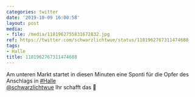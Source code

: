 ```yaml
---
categories: twitter
date: '2019-10-09 16:00:58'
layout: post
media:
- file: /media/1181962755831672832.jpg
ref: https://twitter.com/schwarzlichtwue/status/1181962767311474688
tags:
- Halle
title: 1181962767311474688
---
```

Am unteren Markt startet in diesen Minuten eine Sponti für die Opfer des Anschlags in [#Halle](/t/halle)   
[@schwarzlichtwue](https://twitter.com/schwarzlichtwue) Ihr schafft das 💪  